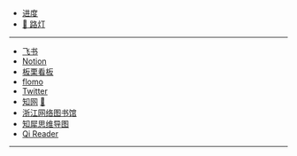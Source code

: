 - [进度](https://www.notion.so/dingerall/ef8bf400d60f492c8f07a608da8f6669?v=7b52d2ab51244290b489f0fdbf879223)
- [🌟 路灯](https://dingerall.notion.site/b0fffb8078e44b4a9119d1b3bdfcb4b5)
---
- [飞书](https://e8aced0umw.feishu.cn/drive/me/)
- [Notion](https://www.notion.so/)
- [板栗看板](https://feishu.banlikanban.com/kanban/61d5bb6ec6367d1d1e0d635a)
- [flomo](https://flomoapp.com/)
- [Twitter](https://tweetdeck.twitter.com/)
- [知网](https://www.cnki.net/) [🔐](/zy/知网账号.md)
- [浙江网络图书馆](http://www.zjelib.cn/login/login.action)
- [知犀思维导图](https://www.zhixi.com/)
- [Qi Reader](https://www.qireader.com/)
---



<!-- 

- [Quora](https://www.quora.com/)

- [Amazon](https://www.amazon.cn/)

- [Greasy Fork](https://greasyfork.org/zh-CN)

- [lesswrong](https://www.lesswrong.com/)

- [XKCD](https://xkcd.in/)：XKCD中文站，一个关于浪漫、隐喻、数字、以及语言的线上漫画。 -->